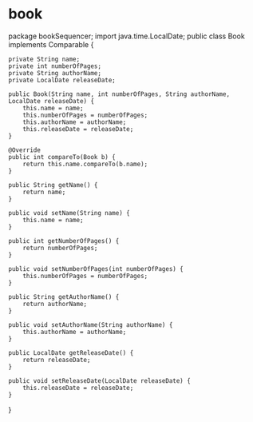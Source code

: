 # book
package bookSequencer;
import java.time.LocalDate;
public class Book implements Comparable<Book> {

    private String name;
    private int numberOfPages;
    private String authorName;
    private LocalDate releaseDate;

    public Book(String name, int numberOfPages, String authorName, LocalDate releaseDate) {
        this.name = name;
        this.numberOfPages = numberOfPages;
        this.authorName = authorName;
        this.releaseDate = releaseDate;
    }

    @Override
    public int compareTo(Book b) {
        return this.name.compareTo(b.name);
    }

    public String getName() {
        return name;
    }

    public void setName(String name) {
        this.name = name;
    }

    public int getNumberOfPages() {
        return numberOfPages;
    }

    public void setNumberOfPages(int numberOfPages) {
        this.numberOfPages = numberOfPages;
    }

    public String getAuthorName() {
        return authorName;
    }

    public void setAuthorName(String authorName) {
        this.authorName = authorName;
    }

    public LocalDate getReleaseDate() {
        return releaseDate;
    }

    public void setReleaseDate(LocalDate releaseDate) {
        this.releaseDate = releaseDate;
    }

}
